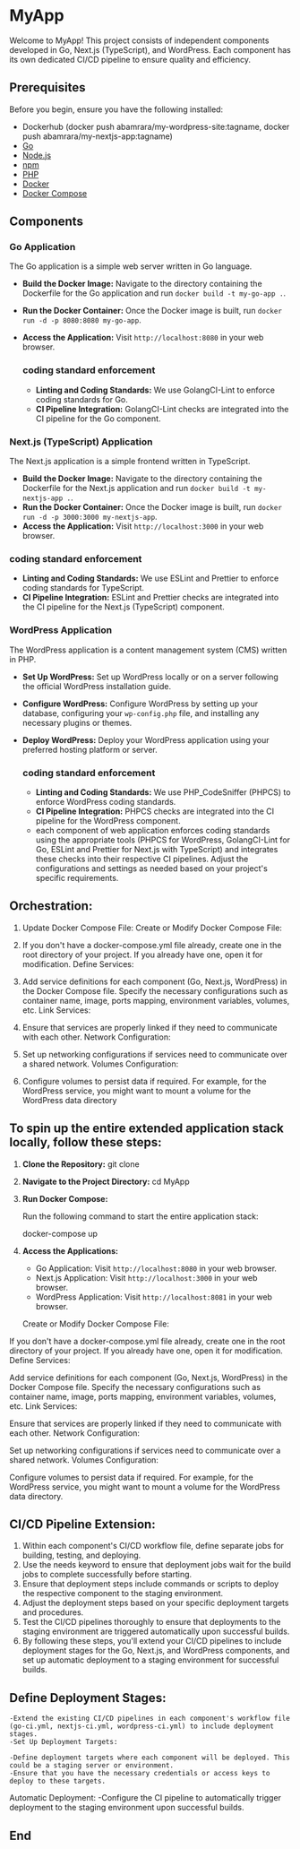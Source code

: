 # MyApp

Welcome to MyApp! This project consists of independent components developed in Go, Next.js (TypeScript), and WordPress. Each component has its own dedicated CI/CD pipeline to ensure quality and efficiency.

## Prerequisites

Before you begin, ensure you have the following installed:

- Dockerhub (docker push abamrara/my-wordpress-site:tagname, docker push abamrara/my-nextjs-app:tagname)
- [Go](https://golang.org/dl/)
- [Node.js](https://nodejs.org/)
- [npm](https://www.npmjs.com/)
- [PHP](https://www.php.net/)
- [Docker](https://www.docker.com/get-started)
- [Docker Compose](https://docs.docker.com/compose/install/)

## Components

### Go Application

The Go application is a simple web server written in Go language.

- **Build the Docker Image:** Navigate to the directory containing the Dockerfile for the Go application and run `docker build -t my-go-app .`.
- **Run the Docker Container:** Once the Docker image is built, run `docker run -d -p 8080:8080 my-go-app`.
- **Access the Application:** Visit `http://localhost:8080` in your web browser.

  ### coding standard enforcement
  - **Linting and Coding Standards:** We use GolangCI-Lint to enforce coding standards for Go.
  - **CI Pipeline Integration:** GolangCI-Lint checks are integrated into the CI pipeline for the Go component.


### Next.js (TypeScript) Application

The Next.js application is a simple frontend written in TypeScript.

- **Build the Docker Image:** Navigate to the directory containing the Dockerfile for the Next.js application and run `docker build -t my-nextjs-app .`.
- **Run the Docker Container:** Once the Docker image is built, run `docker run -d -p 3000:3000 my-nextjs-app`.
- **Access the Application:** Visit `http://localhost:3000` in your web browser.

### coding standard enforcement
   - **Linting and Coding Standards:** We use ESLint and Prettier to enforce coding standards for TypeScript.
   - **CI Pipeline Integration:** ESLint and Prettier checks are integrated into the CI pipeline for the Next.js (TypeScript) component.


### WordPress Application

The WordPress application is a content management system (CMS) written in PHP.

- **Set Up WordPress:** Set up WordPress locally or on a server following the official WordPress installation guide.
- **Configure WordPress:** Configure WordPress by setting up your database, configuring your `wp-config.php` file, and installing any necessary plugins or themes.
- **Deploy WordPress:** Deploy your WordPress application using your preferred hosting platform or server.

  ### coding standard enforcement
  - **Linting and Coding Standards:** We use PHP_CodeSniffer (PHPCS) to enforce WordPress coding standards.
  - **CI Pipeline Integration:** PHPCS checks are integrated into the CI pipeline for the WordPress component.
  - each component of web application enforces coding standards using the appropriate tools (PHPCS for WordPress, GolangCI-Lint for Go, ESLint and Prettier for 
    Next.js with TypeScript) and integrates these checks into their respective CI pipelines. Adjust the configurations and settings as needed based on your 
    project's specific requirements.

## Orchestration:

1. Update Docker Compose File:
Create or Modify Docker Compose File:

2. If you don't have a docker-compose.yml file already, create one in the root directory of your project. If you already have one, open it for modification.
Define Services:

3. Add service definitions for each component (Go, Next.js, WordPress) in the Docker Compose file.
Specify the necessary configurations such as container name, image, ports mapping, environment variables, volumes, etc.
Link Services:

4. Ensure that services are properly linked if they need to communicate with each other.
Network Configuration:

5. Set up networking configurations if services need to communicate over a shared network.
Volumes Configuration:

6. Configure volumes to persist data if required. For example, for the WordPress service, you might want to mount a volume for the WordPress data directory

## To spin up the entire extended application stack locally, follow these steps:

1. **Clone the Repository:**
    git clone <repository-url>
    
2. **Navigate to the Project Directory:**
    cd MyApp
  
3. **Run Docker Compose:**

    Run the following command to start the entire application stack:

    docker-compose up
  

4. **Access the Applications:**

    - Go Application: Visit `http://localhost:8080` in your web browser.
    - Next.js Application: Visit `http://localhost:3000` in your web browser.
    - WordPress Application: Visit `http://localhost:8081` in your web browser.
  
   Create or Modify Docker Compose File:

If you don't have a docker-compose.yml file already, create one in the root directory of your project. If you already have one, open it for modification.
Define Services:

Add service definitions for each component (Go, Next.js, WordPress) in the Docker Compose file.
Specify the necessary configurations such as container name, image, ports mapping, environment variables, volumes, etc.
Link Services:

Ensure that services are properly linked if they need to communicate with each other.
Network Configuration:

Set up networking configurations if services need to communicate over a shared network.
Volumes Configuration:

Configure volumes to persist data if required. For example, for the WordPress service, you might want to mount a volume for the WordPress data directory.


## CI/CD Pipeline Extension:

1. Within each component's CI/CD workflow file, define separate jobs for building, testing, and deploying.
2. Use the needs keyword to ensure that deployment jobs wait for the build jobs to complete successfully before starting.
3. Ensure that deployment steps include commands or scripts to deploy the respective component to the staging environment.
4. Adjust the deployment steps based on your specific deployment targets and procedures.
5. Test the CI/CD pipelines thoroughly to ensure that deployments to the staging environment are triggered automatically upon successful builds.
6. By following these steps, you'll extend your CI/CD pipelines to include deployment stages for the Go, Next.js, and WordPress components, and set up automatic deployment to a staging environment for successful builds.

## Define Deployment Stages:

    -Extend the existing CI/CD pipelines in each component's workflow file (go-ci.yml, nextjs-ci.yml, wordpress-ci.yml) to include deployment stages.
    -Set Up Deployment Targets:

    -Define deployment targets where each component will be deployed. This could be a staging server or environment.
    -Ensure that you have the necessary credentials or access keys to deploy to these targets.
    
Automatic Deployment:
    -Configure the CI pipeline to automatically trigger deployment to the staging environment upon successful builds.


## End
